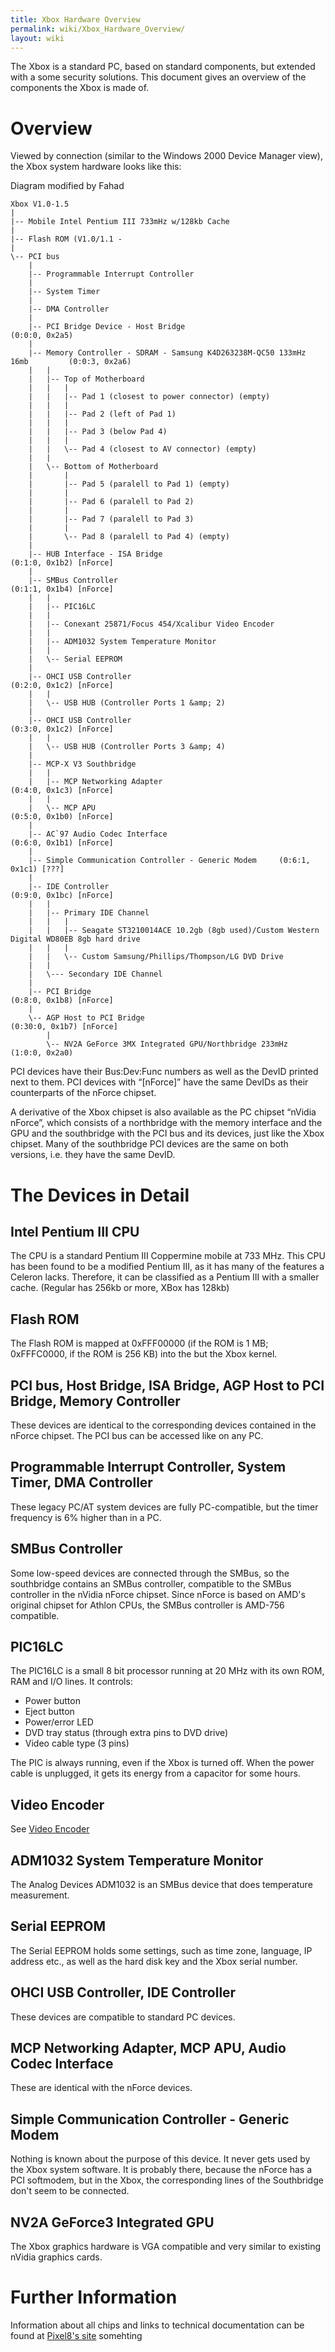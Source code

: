 ```yaml
---
title: Xbox Hardware Overview
permalink: wiki/Xbox_Hardware_Overview/
layout: wiki
---
```


The Xbox is a standard PC, based on standard components, but extended
with a some security solutions. This document gives an overview of the
components the Xbox is made of.

Overview
========

Viewed by connection (similar to the Windows 2000 Device Manager view),
the Xbox system hardware looks like this:

Diagram modified by Fahad

    Xbox V1.0-1.5
    |
    |-- Mobile Intel Pentium III 733mHz w/128kb Cache
    |
    |-- Flash ROM (V1.0/1.1 -
    |
    \-- PCI bus
        |
        |-- Programmable Interrupt Controller
        |
        |-- System Timer
        |
        |-- DMA Controller
        |
        |-- PCI Bridge Device - Host Bridge                                 (0:0:0, 0x2a5)
        |
        |-- Memory Controller - SDRAM - Samsung K4D263238M-QC50 133mHz 16mb         (0:0:3, 0x2a6)
        |   |
        |   |-- Top of Motherboard 
        |   |   |
        |   |   |-- Pad 1 (closest to power connector) (empty)
        |   |   |
        |   |   |-- Pad 2 (left of Pad 1)
        |   |   |
        |   |   |-- Pad 3 (below Pad 4)
        |   |   |
        |   |   \-- Pad 4 (closest to AV connector) (empty)
        |   |
        |   \-- Bottom of Motherboard
        |       |
        |       |-- Pad 5 (paralell to Pad 1) (empty)
        |       |
        |       |-- Pad 6 (paralell to Pad 2)
        |       |
        |       |-- Pad 7 (paralell to Pad 3)
        |       |
        |       \-- Pad 8 (paralell to Pad 4) (empty)
        |
        |-- HUB Interface - ISA Bridge                                  (0:1:0, 0x1b2) [nForce]
        |
        |-- SMBus Controller                                            (0:1:1, 0x1b4) [nForce]
        |   |
        |   |-- PIC16LC
        |   |
        |   |-- Conexant 25871/Focus 454/Xcalibur Video Encoder
        |   |
        |   |-- ADM1032 System Temperature Monitor
        |   |
        |   \-- Serial EEPROM
        |
        |-- OHCI USB Controller                                             (0:2:0, 0x1c2) [nForce]
        |   |
        |   \-- USB HUB (Controller Ports 1 &amp; 2) 
        |
        |-- OHCI USB Controller                                             (0:3:0, 0x1c2) [nForce]
        |   |
        |   \-- USB HUB (Controller Ports 3 &amp; 4)
        |
        |-- MCP-X V3 Southbridge 
        |   |
        |   |-- MCP Networking Adapter                                  (0:4:0, 0x1c3) [nForce]
        |   |
        |   \-- MCP APU                                                 (0:5:0, 0x1b0) [nForce]
        |
        |-- AC`97 Audio Codec Interface                                     (0:6:0, 0x1b1) [nForce]
        |
        |-- Simple Communication Controller - Generic Modem     (0:6:1, 0x1c1) [???]
        |
        |-- IDE Controller                                          (0:9:0, 0x1bc) [nForce]
        |   |
        |   |-- Primary IDE Channel
        |   |   |
        |   |   |-- Seagate ST3210014ACE 10.2gb (8gb used)/Custom Western Digital WD80EB 8gb hard drive
        |   |   |
        |   |   \-- Custom Samsung/Phillips/Thompson/LG DVD Drive
        |   |
        |   \--- Secondary IDE Channel
        |
        |-- PCI Bridge                                              (0:8:0, 0x1b8) [nForce]
        |
        \-- AGP Host to PCI Bridge                                      (0:30:0, 0x1b7) [nForce]
            |
            \-- NV2A GeForce 3MX Integrated GPU/Northbridge 233mHz                  (1:0:0, 0x2a0)

  
PCI devices have their Bus:Dev:Func numbers as well as the DevID printed
next to them. PCI devices with “\[nForce\]” have the same DevIDs as
their counterparts of the nForce chipset.

A derivative of the Xbox chipset is also available as the PC chipset
“nVidia nForce”, which consists of a northbridge with the memory
interface and the GPU and the southbridge with the PCI bus and its
devices, just like the Xbox chipset. Many of the southbridge PCI devices
are the same on both versions, i.e. they have the same DevID.

The Devices in Detail
=====================

Intel Pentium III CPU
---------------------

The CPU is a standard Pentium III Coppermine mobile at 733 MHz. This CPU
has been found to be a modified Pentium III, as it has many of the
features a Celeron lacks. Therefore, it can be classified as a Pentium
III with a smaller cache. (Regular has 256kb or more, XBox has 128kb)

Flash ROM
---------

The Flash ROM is mapped at 0xFFF00000 (if the ROM is 1 MB; 0xFFFC0000,
if the ROM is 256 KB) into the but the Xbox kernel.

PCI bus, Host Bridge, ISA Bridge, AGP Host to PCI Bridge, Memory Controller
---------------------------------------------------------------------------

These devices are identical to the corresponding devices contained in
the nForce chipset. The PCI bus can be accessed like on any PC.

Programmable Interrupt Controller, System Timer, DMA Controller
---------------------------------------------------------------

These legacy PC/AT system devices are fully PC-compatible, but the timer
frequency is 6% higher than in a PC.

SMBus Controller
----------------

Some low-speed devices are connected through the SMBus, so the
southbridge contains an SMBus controller, compatible to the SMBus
controller in the nVidia nForce chipset. Since nForce is based on AMD's
original chipset for Athlon CPUs, the SMBus controller is AMD-756
compatible.

PIC16LC
-------

The PIC16LC is a small 8 bit processor running at 20 MHz with its own
ROM, RAM and I/O lines. It controls:

-   Power button
-   Eject button
-   Power/error LED
-   DVD tray status (through extra pins to DVD drive)
-   Video cable type (3 pins)

The PIC is always running, even if the Xbox is turned off. When the
power cable is unplugged, it gets its energy from a capacitor for some
hours.

Video Encoder
-------------

See [Video Encoder](/wiki/Video_Encoder "wikilink")

ADM1032 System Temperature Monitor
----------------------------------

The Analog Devices ADM1032 is an SMBus device that does temperature
measurement.

Serial EEPROM
-------------

The Serial EEPROM holds some settings, such as time zone, language, IP
address etc., as well as the hard disk key and the Xbox serial number.

OHCI USB Controller, IDE Controller
-----------------------------------

These devices are compatible to standard PC devices.

MCP Networking Adapter, MCP APU, Audio Codec Interface
------------------------------------------------------

These are identical with the nForce devices.

Simple Communication Controller - Generic Modem
-----------------------------------------------

Nothing is known about the purpose of this device. It never gets used by
the Xbox system software. It is probably there, because the nForce has a
PCI softmodem, but in the Xbox, the corresponding lines of the
Southbridge don't seem to be connected.

NV2A GeForce3 Integrated GPU
----------------------------

The Xbox graphics hardware is VGA compatible and very similar to
existing nVidia graphics cards.

Further Information
===================

Information about all chips and links to technical documentation can be
found at [Pixel8's
site](https://web.archive.org/web/20100617022211/http://www.console-dev.com/xbox.htm)
somehting

